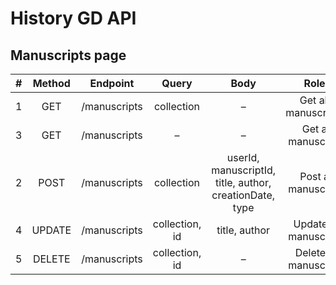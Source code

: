 # History GD API

## Manuscripts page

| #   | Method |   Endpoint   |     Query      |                          Body                           |        Role         |
| --- | :----: | :----------: | :------------: | :-----------------------------------------------------: | :-----------------: |
| 1   |  GET   | /manuscripts |   collection   |                            –                            | Get all manuscripts |
| 3   |  GET   | /manuscripts |       –        |                            –                            |  Get a manuscript   |
| 2   |  POST  | /manuscripts |   collection   | userId, manuscriptId, title, author, creationDate, type |  Post a manuscript  |
| 4   | UPDATE | /manuscripts | collection, id |                      title, author                      | Update a manuscript |
| 5   | DELETE | /manuscripts | collection, id |                            –                            | Delete a manuscript |
